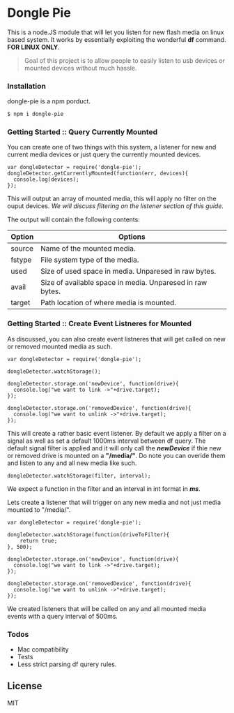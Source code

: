 # Dongle Pie

This is a node.JS module that will let you listen for new flash media on linux based system. It works by essentially exploiting the wonderful **df** command. **FOR LINUX ONLY**.

>Goal of this project is to allow people to easily listen to usb devices or mounted devices without much hassle.

### Installation

dongle-pie is a npm porduct.

```sh
$ npm i dongle-pie
```

### Getting Started :: Query Currently Mounted

You can create one of two things with this system, a listener for new and current media devices or just query the currently mounted devices.

```
var dongleDetector = require('dongle-pie');
dongleDetector.getCurrentlyMounted(function(err, devices){
  console.log(devices);
});
```

This will output an array of mounted media, this will apply no filter on the ouput devices. *We will discuss filtering on the listener section of this guide.*

The output will contain the following contents: 

| Option | Options |
| ------ | ------ |
| source | Name of the mounted media. |
| fstype | File system type of the media.|
| used | Size of used space in media. Unparesed in raw bytes. |
| avail | Size of available space in media. Unparesed in raw bytes.  |
| target | Path location of where media is mounted. |

### Getting Started :: Create Event Listneres for Mounted

As discussed, you can also create event listneres that will get called on new or removed mounted media as such.

```
var dongleDetector = require('dongle-pie');

dongleDetector.watchStorage();

dongleDetector.storage.on('newDevice', function(drive){
  console.log("we want to link ->"+drive.target);
});

dongleDetector.storage.on('removedDevice', function(drive){
  console.log("we want to unlink ->"+drive.target);
});
```

This will create a rather basic event listener. By default we apply a filter on a signal as well as set a default 1000ms interval between df query. The default signal filter is applied and it will only call the ***newDevice*** if thie new or removed drive is mounted on a **"/media/"**. Do note you can overide them and listen to any and all new media like such.

````
dongleDetector.watchStorage(filter, interval);
````
We expect a function in the filter and an interval in int format in ***ms***.

Lets create a listener that will trigger on any new media and not just media mounted to "/media/".
```
var dongleDetector = require('dongle-pie');

dongleDetector.watchStorage(function(driveToFilter){
    return true;
}, 500);

dongleDetector.storage.on('newDevice', function(drive){
  console.log("we want to link ->"+drive.target);
});

dongleDetector.storage.on('removedDevice', function(drive){
  console.log("we want to unlink ->"+drive.target);
});
```

We created listeners that will be called on any and all mounted media events with a query interval of 500ms.

### Todos

 - Mac compatibility
 - Tests
 - Less strict parsing df qurery rules.

License
----

MIT

